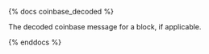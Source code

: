 {% docs coinbase_decoded %}

The decoded coinbase message for a block, if applicable.

{% enddocs %}
